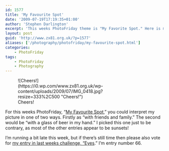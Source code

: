 ```yaml
---
id: 1577
title: 'My Favourite Spot'
date: '2009-07-19T17:19:35+01:00'
author: 'Stephen Darlington'
excerpt: 'This weeks PhotoFriday theme is "My Favorite Spot." Here is my entry.'
layout: post
guid: 'http://www.zx81.org.uk/?p=1577'
aliases: ['/photography/photofriday/my-favourite-spot.html']
categories:
    - PhotoFriday
tags:
    - PhotoFriday
    - Photography
---
```


<figure aria-describedby="caption-attachment-1579" class="wp-caption aligncenter" id="attachment_1579" style="width: 333px">![Cheers!](https://i0.wp.com/www.zx81.org.uk/wp-content/uploads/2009/07/IMG_0418.jpg?resize=333%2C500 "Cheers!")<figcaption class="wp-caption-text" id="caption-attachment-1579">Cheers!</figcaption></figure>

For this weeks PhotoFriday, “[My Favourite Spot](http://www.photofriday.com/archives/challenge/000894.php),” you could interpret my picture in one of two ways. Firstly as “with friends and family.” The second would be “with a glass of beer in my hand.” I picked this one just to be contrary, as most of the other entries appear to be sunsets!

I’m running a bit late this week, but if there’s still time then please also vote for [my entry in last weeks challenge, “](/photography/photofriday/eyes.html)[Eyes](http://www.photofriday.com/linkviewer.php?id=892).” I’m entry number 66.